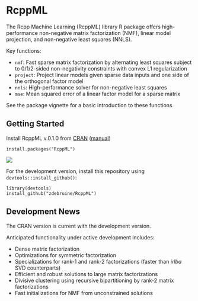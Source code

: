 # RcppML

The Rcpp Machine Learning (RcppML) library R package offers high-performance non-negative matrix factorization (NMF), linear model projection, and non-negative least squares (NNLS).

Key functions:

* `nmf`: Fast sparse matrix factorization by alternating least squares subject to 0/1/2-sided non-negativity constraints with convex L1 regularization
* `project`: Project linear models given sparse data inputs and one side of the orthogonal factor model
* `nnls`: High-performance solver for non-negative least squares 
* `mse`: Mean squared error of a linear factor model for a sparse matrix

See the package vignette for a basic introduction to these functions.

## Getting Started

Install RcppML v.0.1.0 from [CRAN](https://cran.r-project.org/web/packages/RcppML/index.html) ([manual](https://cran.r-project.org/web/packages/RcppML/RcppML.pdf))

```{R}
install.packages("RcppML")
```

[![](https://cranlogs.r-pkg.org/badges/RcppML)](https://cran.r-project.org/package=RcppML)

For the development version, install this repository using `devtools::install_github()`:

```{R}
library(devtools)
install_github("zdebruine/RcppML")
```

## Development News

The CRAN version is current with the development version.

Anticipated functionality under active development includes:

* Dense matrix factorization
* Optimizations for symmetric factorization
* Specializations for rank-1 and rank-2 factorizations (faster than _irlba_ SVD counterparts)
* Efficient and robust solutions to large matrix factorizations
* Divisive clustering using recursive bipartitioning by rank-2 matrix factorizations
* Fast initializations for NMF from unconstrained solutions
